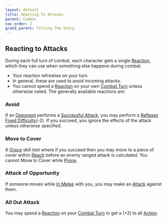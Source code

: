 ```yaml
---
layout: default
title: Reacting To Attacks
parent: Combat
nav_order: 2
grand_parent: Telling The Story
---
```


## Reacting to Attacks
During each full turn of combat, each character gets a single [Reaction](Terminology#Reaction), which they can use when something else happens during combat. 
* Your reaction refreshes on your turn. 
* In general, these are used to avoid incoming attacks. 
* You cannot spend a [Reaction](Terminology#Reaction) on your own [Combat Turn](Terminology#Combat%20Turn) unless otherwise noted.
The generally available reactions are:

### Avoid
If an [Opponent](Terminology#Opponent) performs a [Successful Attack](Terminology#Successful%20Attack), you may perform a [Reflexes](Agility#Reflexes) [Fixed Difficulty](Skills#Fixed%20Difficulty)(-2). If you succeed, you ignore the effects of the attack unless otherwise specified.

### Move to Cover
A [Grace](Agility#Grace) skill test where if you succeed then you may move to a piece of cover within [Reach](Movement#Reach) before an enemy ranged attack is calculated. You cannot Move to Cover while [Prone](Effects#Prone).

### Attack of Opportunity
If someone moves while [In Melee](Terminology#In%20Melee) with you, you may make an [Attack](Terminology#Attack) against them.

### All Out Attack
You may spend a [Reaction](Terminology#Reaction) on your [Combat Turn](Terminology#Combat%20Turn) to get a (+2) to all [Action](Terminology#Action).
